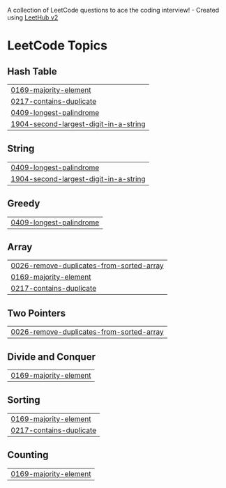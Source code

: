 A collection of LeetCode questions to ace the coding interview! - Created using [LeetHub v2](https://github.com/arunbhardwaj/LeetHub-2.0)
<!---LeetCode Topics Start-->
# LeetCode Topics
## Hash Table
|  |
| ------- |
| [0169-majority-element](https://github.com/AswinDevarj/leetcode/tree/master/0169-majority-element) |
| [0217-contains-duplicate](https://github.com/AswinDevarj/leetcode/tree/master/0217-contains-duplicate) |
| [0409-longest-palindrome](https://github.com/AswinDevarj/leetcode/tree/master/0409-longest-palindrome) |
| [1904-second-largest-digit-in-a-string](https://github.com/AswinDevarj/leetcode/tree/master/1904-second-largest-digit-in-a-string) |
## String
|  |
| ------- |
| [0409-longest-palindrome](https://github.com/AswinDevarj/leetcode/tree/master/0409-longest-palindrome) |
| [1904-second-largest-digit-in-a-string](https://github.com/AswinDevarj/leetcode/tree/master/1904-second-largest-digit-in-a-string) |
## Greedy
|  |
| ------- |
| [0409-longest-palindrome](https://github.com/AswinDevarj/leetcode/tree/master/0409-longest-palindrome) |
## Array
|  |
| ------- |
| [0026-remove-duplicates-from-sorted-array](https://github.com/AswinDevarj/leetcode/tree/master/0026-remove-duplicates-from-sorted-array) |
| [0169-majority-element](https://github.com/AswinDevarj/leetcode/tree/master/0169-majority-element) |
| [0217-contains-duplicate](https://github.com/AswinDevarj/leetcode/tree/master/0217-contains-duplicate) |
## Two Pointers
|  |
| ------- |
| [0026-remove-duplicates-from-sorted-array](https://github.com/AswinDevarj/leetcode/tree/master/0026-remove-duplicates-from-sorted-array) |
## Divide and Conquer
|  |
| ------- |
| [0169-majority-element](https://github.com/AswinDevarj/leetcode/tree/master/0169-majority-element) |
## Sorting
|  |
| ------- |
| [0169-majority-element](https://github.com/AswinDevarj/leetcode/tree/master/0169-majority-element) |
| [0217-contains-duplicate](https://github.com/AswinDevarj/leetcode/tree/master/0217-contains-duplicate) |
## Counting
|  |
| ------- |
| [0169-majority-element](https://github.com/AswinDevarj/leetcode/tree/master/0169-majority-element) |
<!---LeetCode Topics End-->